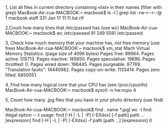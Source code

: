 1, List all files in current directory containing «list» in their
names (filter with grep)
MacBook-Air-cua-MACBOOK:~ macbook$ ls -l | grep list
-rw-r--r--@  1 macbook  staff   331 Jan 17 11:11 list.rtf

2,Count how many lines that /etc/passwd has (use wc)
MacBook-Air-cua-MACBOOK:~ macbook$ wc /etc/passwd
      91     249    5581 /etc/passwd

3, Check how much memory that your machine has, not free
memory (use free)
MacBook-Air-cua-MACBOOK:~ macbook$ vm_stat
Mach Virtual Memory Statistics: (page size of 4096 bytes)
Pages free:                               89964.
Pages active:                            515713.
Pages inactive:                          185650.
Pages speculative:                        19896.
Pages throttled:                              0.
Pages wired down:                        196445.
Pages purgeable:                          87769.
"Translation faults":                  14440982.
Pages copy-on-write:                    1133414.
Pages zero filled:                      6850051.

4, Find how many logical core that your CPU has (see
/proc/cpuinfo)
MacBook-Air-cua-MACBOOK:~ macbook$ sysctl -n hw.ncpu
4 

5, Count how many .jpg files that you have in your photo
directory (use find)

MacBook-Air-cua-MACBOOK:~ macbook$ find . name *.jpg| wc -l
find: illegal option -- t
usage: find [-H | -L | -P] [-EXdsx] [-f path] path ... [expression]
       find [-H | -L | -P] [-EXdsx] -f path [path ...] [expression]
       0


